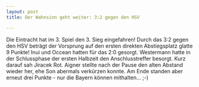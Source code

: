 ```yaml
---
layout: post
title: Der Wahnsinn geht weiter: 3:2 gegen den HSV

---
```


Die Eintracht hat im 3. Spiel den 3. Sieg eingefahren! Durch das 3:2 gegen den HSV beträgt der Vorsprung auf den ersten direkten Abstiegsplatz glatte 9 Punkte! Inui und Occean hatten für das 2:0 gesorgt. Westermann hatte in der Schlussphase der ersten Halbzeit den Anschlusstreffer besorgt. Kurz darauf sah Jiracek Rot. Aigner stellte nach der Pause den alten Abstand wieder her, ehe Son abermals verkürzen konnte. Am Ende standen aber erneut drei Punkte - nur die Bayern können mithalten... ;-)


